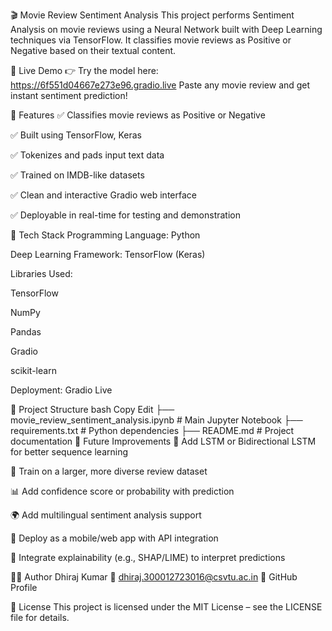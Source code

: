 🎬 Movie Review Sentiment Analysis
This project performs Sentiment Analysis on movie reviews using a Neural Network built with Deep Learning techniques via TensorFlow. It classifies movie reviews as Positive or Negative based on their textual content.

🚀 Live Demo
👉 Try the model here: https://6f551d04667e273e96.gradio.live
Paste any movie review and get instant sentiment prediction!

📌 Features
✅ Classifies movie reviews as Positive or Negative

✅ Built using TensorFlow, Keras

✅ Tokenizes and pads input text data

✅ Trained on IMDB-like datasets

✅ Clean and interactive Gradio web interface

✅ Deployable in real-time for testing and demonstration

🧠 Tech Stack
Programming Language: Python

Deep Learning Framework: TensorFlow (Keras)

Libraries Used:

TensorFlow

NumPy

Pandas

Gradio

scikit-learn

Deployment: Gradio Live

📂 Project Structure
bash
Copy
Edit
├── movie_review_sentiment_analysis.ipynb  # Main Jupyter Notebook
├── requirements.txt                       # Python dependencies
├── README.md                              # Project documentation
🔮 Future Improvements
🔁 Add LSTM or Bidirectional LSTM for better sequence learning

🧾 Train on a larger, more diverse review dataset

📊 Add confidence score or probability with prediction

🌍 Add multilingual sentiment analysis support

📱 Deploy as a mobile/web app with API integration

🧪 Integrate explainability (e.g., SHAP/LIME) to interpret predictions

👨‍💻 Author
Dhiraj Kumar
📧 dhiraj.300012723016@csvtu.ac.in
🔗 GitHub Profile

📜 License
This project is licensed under the MIT License – see the LICENSE file for details.

